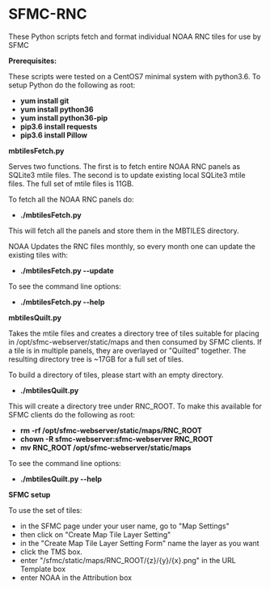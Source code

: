 # SFMC-RNC

These Python scripts fetch and format individual NOAA RNC tiles for use by SFMC

**Prerequisites:**

These scripts were tested on a CentOS7 minimal system with python3.6. To setup Python do the following as root:

- **yum install git**
- **yum install python36**
- **yum install python36-pip**
- **pip3.6 install requests**
- **pip3.6 install Pillow**

**mbtilesFetch.py**

Serves two functions. The first is to fetch entire NOAA RNC panels as SQLite3 mtile files.
The second is to update existing local SQLite3 mtile files. The full set of mtile files is 11GB.

To fetch all the NOAA RNC panels do:

- **./mbtilesFetch.py**

This will fetch all the panels and store them in the MBTILES directory.

NOAA Updates the RNC files monthly, so every month one can update the existing tiles with:

- **./mbtilesFetch.py --update**

To see the command line options:

- **./mbtilesFetch.py --help**

**mbtilesQuilt.py**

Takes the mtile files and creates a directory tree of tiles suitable for placing in
/opt/sfmc-webserver/static/maps and then consumed by SFMC clients. If a tile is in multiple panels, they are overlayed or "Quilted" together. The resulting directory tree is ~17GB for a full set of tiles.

To build a directory of tiles, please start with an empty directory.

- **./mbtilesQuilt.py**

This will create a directory tree under RNC_ROOT. To make this available for SFMC clients do the following as root:

- **rm -rf /opt/sfmc-webserver/static/maps/RNC_ROOT**
- **chown -R sfmc-webserver:sfmc-webserver RNC_ROOT**
- **mv RNC_ROOT /opt/sfmc-webserver/static/maps**

To see the command line options:

- **./mbtilesQuilt.py --help**

**SFMC setup**

To use the set of tiles:
- in the SFMC page under your user name, go to "Map Settings"
- then click on "Create Map Tile Layer Setting" 
- in the "Create Map Tile Layer Setting Form" name the layer as you want
- click the TMS box.
- enter "/sfmc/static/maps/RNC_ROOT/{z}/{y}/{x}.png" in the URL Template box
- enter NOAA in the Attribution box
